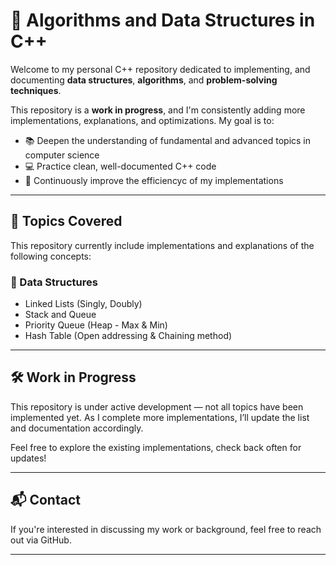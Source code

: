 # 📘 Algorithms and Data Structures in C++

Welcome to my personal C++ repository dedicated to implementing, and documenting **data structures**, **algorithms**, and **problem-solving techniques**.

This repository is a **work in progress**, and I'm consistently adding more implementations, explanations, and optimizations. My goal is to:
- 📚 Deepen the understanding of fundamental and advanced topics in computer science
- 💻 Practice clean, well-documented C++ code
- 📘 Continuously improve the efficiencyc of my implementations
---

## 🧩 Topics Covered

This repository currently include implementations and explanations of the following concepts:

### 🔹 Data Structures
- Linked Lists (Singly, Doubly)
- Stack and Queue
- Priority Queue (Heap - Max & Min)
- Hash Table (Open addressing & Chaining method)

---

## 🛠 Work in Progress

This repository is under active development — not all topics have been implemented yet. As I complete more implementations, I’ll update the list and documentation accordingly.

Feel free to explore the existing implementations, check back often for updates!

---

## 📬 Contact

If you're interested in discussing my work or background, feel free to reach out via GitHub.

---
